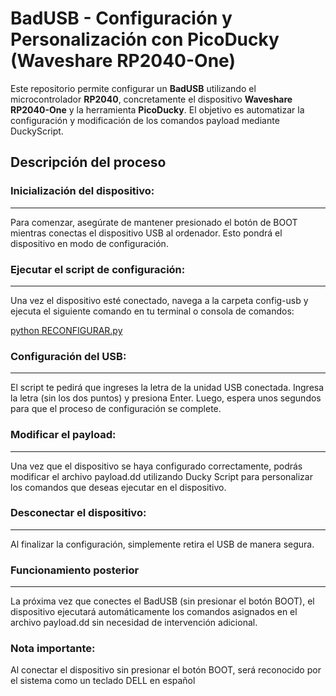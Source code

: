 # **BadUSB - Configuración y Personalización con PicoDucky (Waveshare RP2040-One)**
Este repositorio permite configurar un **BadUSB** utilizando el microcontrolador **RP2040**, concretamente el dispositivo **Waveshare RP2040-One** y la herramienta **PicoDucky**. El objetivo es automatizar la configuración y modificación de los comandos payload mediante DuckyScript.

## **Descripción del proceso**

### **Inicialización del dispositivo:**
---
Para comenzar, asegúrate de mantener presionado el botón de BOOT mientras conectas el dispositivo USB al ordenador. Esto pondrá el dispositivo en modo de configuración.

### **Ejecutar el script de configuración:**
---
Una vez el dispositivo esté conectado, navega a la carpeta config-usb y ejecuta el siguiente comando en tu terminal o consola de comandos:

<u>python RECONFIGURAR.py</u>

### **Configuración del USB:**
---
El script te pedirá que ingreses la letra de la unidad USB conectada. Ingresa la letra (sin los dos puntos) y presiona Enter. Luego, espera unos segundos para que el proceso de configuración se complete.

### **Modificar el payload:**
---
Una vez que el dispositivo se haya configurado correctamente, podrás modificar el archivo payload.dd utilizando Ducky Script para personalizar los comandos que deseas ejecutar en el dispositivo.

### **Desconectar el dispositivo:**
---
Al finalizar la configuración, simplemente retira el USB de manera segura.

### **Funcionamiento posterior**
---
La próxima vez que conectes el BadUSB (sin presionar el botón BOOT), el dispositivo ejecutará automáticamente los comandos asignados en el archivo payload.dd sin necesidad de intervención adicional.

### **Nota importante:**
Al conectar el dispositivo sin presionar el botón BOOT, será reconocido por el sistema como un teclado DELL en español

